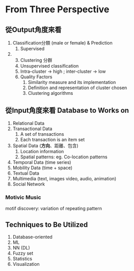# From Three Perspective

## **從Output角度來看**

1. Classification分類 \(male or female\) & Prediction
   1. Supervised 
2. 3. Clustering 分群
   1. Unsupervised classification
   2. Intra-cluster -&gt; high ; inter-cluster -&gt; low
   3. Quality Factors
      1. Similarity measure and its implementation
      2. Definition and representation of cluster chosen
      3. Clustering algorithms

## **從Input角度來看   Database to Works on**

1. Relational Data
2. Transactional Data
   1. A set of transactions
   2. Each transaction is an item set
3. Spatial Data \(**方向**、距離、包含\)
   1. Location information
   2. Spatial patterns: eg. Co-location patterns
4. Temporal Data \(time series\)
5. Mobility Data \(time + space\)
6. Textual Data
7. Multimedia \(text, images video, audio, animation\)
8. Social Network

### **Motivic Music**

 motif discovery: variation of repeating pattern

## **Techniques to Be Utilized**

1. Database-oriented
2. ML
3. NN \(DL\)
4. Fuzzy set
5. Statistics
6. Visualization



